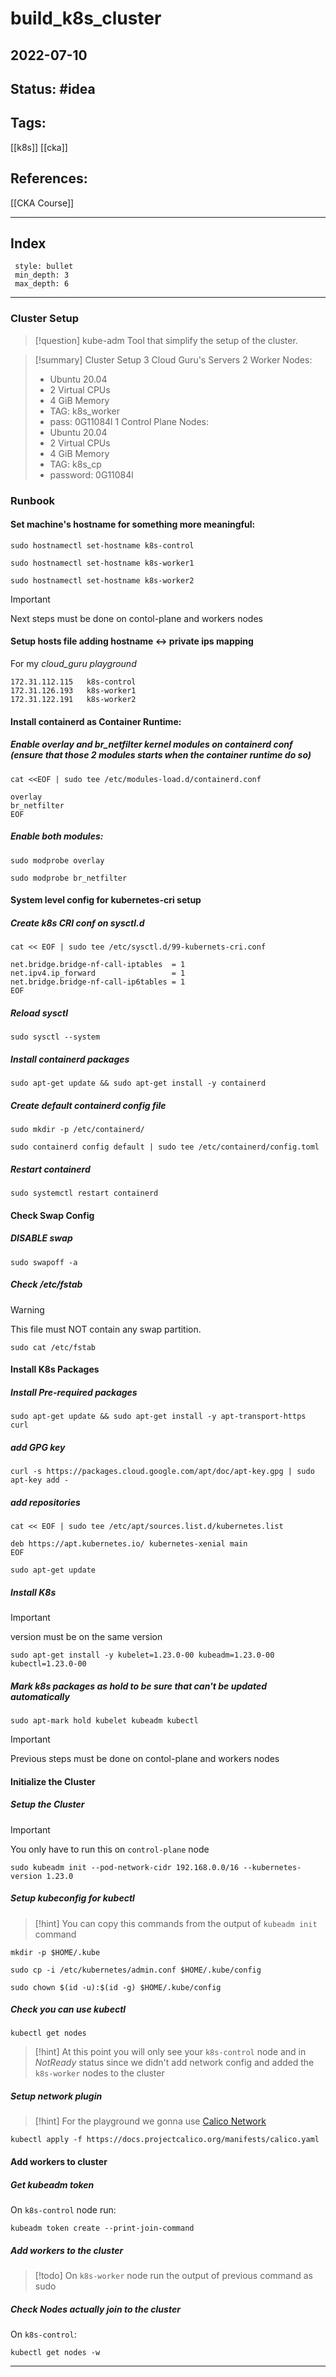 # build_k8s_cluster
## 2022-07-10

## Status: #idea
## Tags:
[[k8s]] [[cka]]
## References:
[[CKA Course]]

---

## Index
```toc
 style: bullet 
 min_depth: 3 
 max_depth: 6
```
---

### Cluster Setup

> [!question] kube-adm
>Tool that simplify the setup of the cluster.

> [!summary] Cluster Setup
> 3 Cloud Guru's Servers
> 2 Worker Nodes:
> 	 - Ubuntu 20.04
> 	 - 2 Virtual CPUs
> 	 - 4 GiB Memory
> 	 - TAG: k8s_worker
> 	 - pass: 0G11084l
> 1 Control Plane Nodes:
> 	 - Ubuntu 20.04
> 	 - 2 Virtual CPUs
> 	 - 4 GiB Memory
> 	 - TAG: k8s_cp
> 	 - password: 0G11084l

### Runbook

#### Set machine's hostname for something more meaningful:
~~~shell
sudo hostnamectl set-hostname k8s-control
~~~ 

~~~shell
sudo hostnamectl set-hostname k8s-worker1
~~~

~~~shell
sudo hostnamectl set-hostname k8s-worker2
~~~

> [!important]
> Next steps must be done on contol-plane and workers nodes

#### Setup hosts file adding hostname <-> private ips mapping
For my _cloud_guru playground_ 

~~~
172.31.112.115   k8s-control
172.31.126.193   k8s-worker1
172.31.122.191   k8s-worker2
~~~

#### Install containerd as Container Runtime:

##### Enable _overlay_ and _br_netfilter_ kernel modules on containerd conf (ensure that those 2 modules starts when the container runtime do so)

~~~shell
cat <<EOF | sudo tee /etc/modules-load.d/containerd.conf
~~~

~~~shell
overlay
br_netfilter
EOF
~~~

##### Enable both modules:

~~~shell
sudo modprobe overlay
~~~

~~~shell
sudo modprobe br_netfilter
~~~

#### System level config for kubernetes-cri setup

##### Create k8s CRI conf on sysctl.d

~~~shell
cat << EOF | sudo tee /etc/sysctl.d/99-kubernets-cri.conf 
~~~

~~~shell
net.bridge.bridge-nf-call-iptables  = 1
net.ipv4.ip_forward                 = 1
net.bridge.bridge-nf-call-ip6tables = 1
EOF
~~~

##### Reload sysctl

~~~shell
sudo sysctl --system
~~~

##### Install containerd packages

~~~shell
sudo apt-get update && sudo apt-get install -y containerd
~~~

##### Create default containerd config file

~~~shell
sudo mkdir -p /etc/containerd/
~~~

~~~shell
sudo containerd config default | sudo tee /etc/containerd/config.toml
~~~

##### Restart containerd

~~~shell
sudo systemctl restart containerd
~~~

#### Check Swap Config

##### DISABLE swap

~~~shell
sudo swapoff -a
~~~

##### Check /etc/fstab

> [!warning]
> This file must NOT contain any swap partition.

~~~shell
sudo cat /etc/fstab
~~~

#### Install K8s Packages

##### Install Pre-required packages

~~~shell
sudo apt-get update && sudo apt-get install -y apt-transport-https curl
~~~

##### add GPG key 

~~~shell
curl -s https://packages.cloud.google.com/apt/doc/apt-key.gpg | sudo apt-key add -
~~~

##### add repositories

~~~shell
cat << EOF | sudo tee /etc/apt/sources.list.d/kubernetes.list
~~~

~~~shell
deb https://apt.kubernetes.io/ kubernetes-xenial main
EOF
~~~

~~~shell
sudo apt-get update
~~~

##### Install K8s 

> [!important]
> version must be on the same version


~~~shell
sudo apt-get install -y kubelet=1.23.0-00 kubeadm=1.23.0-00 kubectl=1.23.0-00
~~~

##### Mark k8s packages as hold to be sure that can't be updated automatically

~~~shell
sudo apt-mark hold kubelet kubeadm kubectl
~~~

> [!important]
> Previous steps must be done on contol-plane and workers nodes

#### Initialize the Cluster

##### Setup the Cluster

> [!important]
> You only have to run this on `control-plane` node

~~~shell
sudo kubeadm init --pod-network-cidr 192.168.0.0/16 --kubernetes-version 1.23.0
~~~

##### Setup kubeconfig for kubectl

> [!hint]
> You can copy this commands from the output of `kubeadm init` command 

~~~shell
mkdir -p $HOME/.kube
~~~

~~~shell
sudo cp -i /etc/kubernetes/admin.conf $HOME/.kube/config
~~~

~~~shell
sudo chown $(id -u):$(id -g) $HOME/.kube/config
~~~

##### Check you can use kubectl

~~~shell
kubectl get nodes
~~~

> [!hint]
> At this point you will only see your `k8s-control` node and in _NotReady_ status since we didn't add network config and added the `k8s-worker` nodes to the cluster

##### Setup network plugin

> [!hint]
> For the playground we gonna use [Calico Network](https://projectcalico.docs.tigera.io/about/about-calico)

~~~shell
kubectl apply -f https://docs.projectcalico.org/manifests/calico.yaml
~~~


#### Add workers to cluster

##### Get kubeadm token

On `k8s-control` node run:

~~~shell
kubeadm token create --print-join-command
~~~

##### Add workers to the cluster

> [!todo]
> On `k8s-worker` node run the output of previous command as sudo

##### Check Nodes actually join to the cluster

On `k8s-control`:

~~~shell
kubectl get nodes -w
~~~

---
